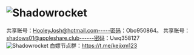 # ![Shadowrocket](https://user-images.githubusercontent.com/98630054/183797510-e64b45a5-dbda-49cf-97ff-d14338f4d33d.png)
共享账号：HooleyJosh@hotmail.com-----密码：Obo950864。
共享账号：shadows01@appleshare.club------密码：Uwq358127  
![Shadowrocket](https://user-images.githubusercontent.com/98630054/183798534-b04fe410-6025-48a4-b932-9b8c42bb906f.png)
白嫖节点群：https://t.me/kejixm123
